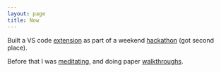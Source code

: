 ```yaml
---
layout: page
title: Now
---
```


Built a VS code [extension](https://github.com/mtrazzi/grant-application-simulator) as part of a weekend [hackathon](https://www.apartresearch.com/event/research-augmentation-hackathon-supercharging-ai-alignment) (got second place).

Before that I was [meditating](https://x.com/MichaelTrazzi/status/1807774964487180304), and doing paper [walkthroughs](https://theinsideview.ai/walkthroughs).
